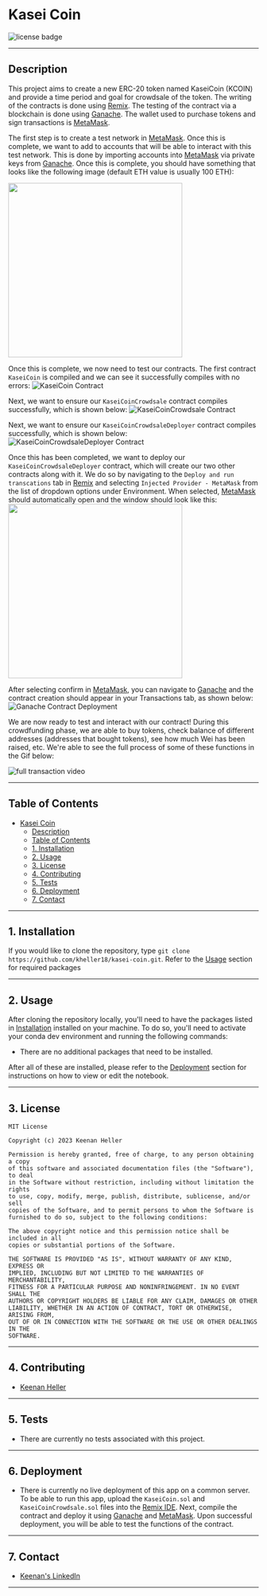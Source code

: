 # Kasei Coin
![license badge](https://shields.io/badge/license-mit-blue)

---

## Description
This project aims to create a new ERC-20 token named KaseiCoin (KCOIN) and provide a time period and goal for crowdsale of the token. The writing of the contracts is done using [Remix](https://remix-project.org/).  The testing of the contract via a blockchain is done using [Ganache](https://trufflesuite.com/ganache/). The wallet used to purchase tokens and sign transactions is [MetaMask](https://metamask.io/).

The first step is to create a test network in [MetaMask](https://metamask.io/). Once this is complete, we want to add to accounts that will be able to interact with this test network. This is done by importing accounts into [MetaMask](https://metamask.io/) via private keys from [Ganache](https://trufflesuite.com/ganache/). Once this is complete, you should have something that looks like the following image (default ETH value is usually 100 ETH):

<img src="Media/Images/MetaMask_devNetwork.png" height="350">

Once this is complete, we now need to test our contracts. The first contract `KaseiCoin` is compiled and we can see it successfully compiles with no errors:
![KaseiCoin Contract](Media/Images/KaseiCoin_compile.png)

Next, we want to ensure our `KaseiCoinCrowdsale` contract compiles successfully, which is shown below:
![KaseiCoinCrowdsale Contract](Media/Images/KaseiCoinCrowdsale_compile.png)

Next, we want to ensure our `KaseiCoinCrowdsaleDeployer` contract compiles successfully, which is shown below:
![KaseiCoinCrowdsaleDeployer Contract](Media/Images/KaseiCoinCrowdsaleDeployer_compile.png)

Once this has been completed, we want to deploy our `KaseiCoinCrowdsaleDeployer` contract, which will create our two other contracts along with it.  We do so by navigating to the `Deploy and run transcations` tab in [Remix](https://remix-project.org/) and selecting `Injected Provider - MetaMask` from the list of dropdown options under Environment.  When selected, [MetaMask](https://metamask.io/) should automatically open and the window should look like this:
<img src="Media/Images/KaseiCoin_contract_deployment.png" height="350">

After selecting confirm in [MetaMask](https://metamask.io/), you can navigate to [Ganache](https://trufflesuite.com/ganache/) and the contract creation should appear in your Transactions tab, as shown below:
![Ganache Contract Deployment](Media/Images/KaseiCoinGanacheDeployment.png)

We are now ready to test and interact with our contract! During this crowdfunding phase, we are able to buy tokens, check balance of different addresses (addresses that bought tokens), see how much Wei has been raised, etc. We're able to see the full process of some of these functions in the Gif below:

![full transaction video](Media/Gifs/KaseiCoin_full_transaction_process.gif)

---

## Table of Contents
- [Kasei Coin](#kasei-coin)
  - [Description](#description)
  - [Table of Contents](#table-of-contents)
  - [1. Installation](#1-installation)
  - [2. Usage](#2-usage)
  - [3. License](#3-license)
  - [4. Contributing](#4-contributing)
  - [5. Tests](#5-tests)
  - [6. Deployment](#6-deployment)
  - [7. Contact](#7-contact)

---

## 1. Installation

  If you would like to clone the repository, type `git clone https://github.com/kheller18/kasei-coin.git`. Refer to the [Usage](#2-usage) section for required packages

---

## 2. Usage

  After cloning the repository locally, you'll need to have the packages listed in [Installation](#1-installation) installed on your machine. To do so, you'll need to activate your conda dev environment and running the following commands:
  * There are no additional packages that need to be installed.

  After all of these are installed, please refer to the [Deployment](#6-deployment) section for instructions on how to view or edit the notebook.

---

## 3. License
  ```
  MIT License

  Copyright (c) 2023 Keenan Heller

  Permission is hereby granted, free of charge, to any person obtaining a copy
  of this software and associated documentation files (the "Software"), to deal
  in the Software without restriction, including without limitation the rights
  to use, copy, modify, merge, publish, distribute, sublicense, and/or sell
  copies of the Software, and to permit persons to whom the Software is
  furnished to do so, subject to the following conditions:

  The above copyright notice and this permission notice shall be included in all
  copies or substantial portions of the Software.

  THE SOFTWARE IS PROVIDED "AS IS", WITHOUT WARRANTY OF ANY KIND, EXPRESS OR
  IMPLIED, INCLUDING BUT NOT LIMITED TO THE WARRANTIES OF MERCHANTABILITY,
  FITNESS FOR A PARTICULAR PURPOSE AND NONINFRINGEMENT. IN NO EVENT SHALL THE
  AUTHORS OR COPYRIGHT HOLDERS BE LIABLE FOR ANY CLAIM, DAMAGES OR OTHER
  LIABILITY, WHETHER IN AN ACTION OF CONTRACT, TORT OR OTHERWISE, ARISING FROM,
  OUT OF OR IN CONNECTION WITH THE SOFTWARE OR THE USE OR OTHER DEALINGS IN THE
  SOFTWARE.
  ```

---

## 4. Contributing

  + [Keenan Heller](https://github.com/kheller18)

---

## 5. Tests

  + There are currently no tests associated with this project.

---

## 6. Deployment
  + There is currently no live deployment of this app on a common server. To be able to run this app, upload the `KaseiCoin.sol` and `KaseiCoinCrowdsale.sol` files into the [Remix IDE](https://remix-project.org/). Next, compile the contract and deploy it using [Ganache](https://trufflesuite.com/ganache/) and [MetaMask](https://metamask.io/). Upon successful deployment, you will be able to test the functions of the contract.

---

## 7. Contact

  + [Keenan's LinkedIn](https://www.linkedin.com/in/keenanheller/)

---
